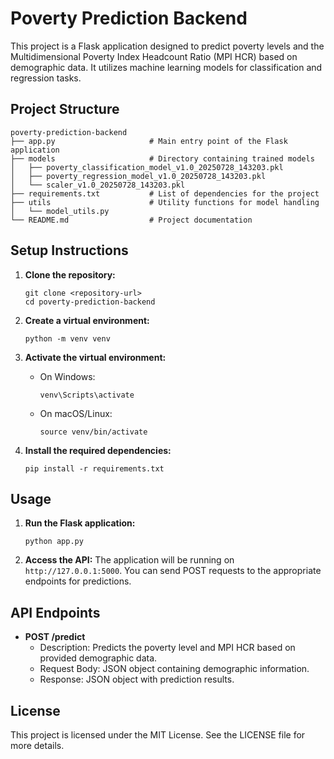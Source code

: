 # Poverty Prediction Backend

This project is a Flask application designed to predict poverty levels and the Multidimensional Poverty Index Headcount Ratio (MPI HCR) based on demographic data. It utilizes machine learning models for classification and regression tasks.

## Project Structure

```
poverty-prediction-backend
├── app.py                     # Main entry point of the Flask application
├── models                     # Directory containing trained models
│   ├── poverty_classification_model_v1.0_20250728_143203.pkl
│   ├── poverty_regression_model_v1.0_20250728_143203.pkl
│   └── scaler_v1.0_20250728_143203.pkl
├── requirements.txt           # List of dependencies for the project
├── utils                      # Utility functions for model handling
│   └── model_utils.py
└── README.md                  # Project documentation
```

## Setup Instructions

1. **Clone the repository:**
   ```
   git clone <repository-url>
   cd poverty-prediction-backend
   ```

2. **Create a virtual environment:**
   ```
   python -m venv venv
   ```

3. **Activate the virtual environment:**
   - On Windows:
     ```
     venv\Scripts\activate
     ```
   - On macOS/Linux:
     ```
     source venv/bin/activate
     ```

4. **Install the required dependencies:**
   ```
   pip install -r requirements.txt
   ```

## Usage

1. **Run the Flask application:**
   ```
   python app.py
   ```

2. **Access the API:**
   The application will be running on `http://127.0.0.1:5000`. You can send POST requests to the appropriate endpoints for predictions.

## API Endpoints

- **POST /predict**
  - Description: Predicts the poverty level and MPI HCR based on provided demographic data.
  - Request Body: JSON object containing demographic information.
  - Response: JSON object with prediction results.

## License

This project is licensed under the MIT License. See the LICENSE file for more details.